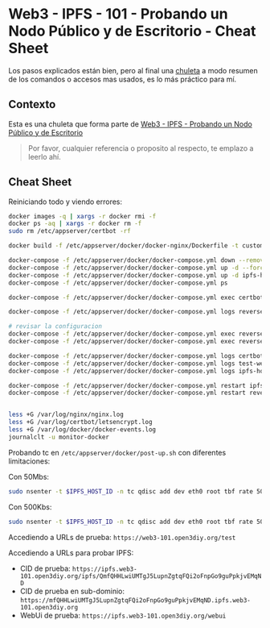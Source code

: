 # Web3 - IPFS - 101 - Probando un Nodo Público y de Escritorio - Cheat Sheet

Los pasos explicados están bien, pero al final una [chuleta](https://en.wikipedia.org/wiki/Cheat_sheet) a modo resumen de los comandos o accesos mas usados, es lo más práctico para mí.

## Contexto

Esta es una chuleta que forma parte de [Web3 - IPFS - Probando un Nodo Público y de Escritorio](../README.md)
> Por favor, cualquier referencia o proposito al respecto, te emplazo a leerlo ahí.

## Cheat Sheet

Reiniciando todo y viendo errores:

```bash
docker images -q | xargs -r docker rmi -f
docker ps -aq | xargs -r docker rm -f
sudo rm /etc/appserver/certbot -rf

docker build -f /etc/appserver/docker/docker-nginx/Dockerfile -t custom-docker-nginx /etc/appserver/docker/docker-nginx

docker-compose -f /etc/appserver/docker/docker-compose.yml down --remove-orphans
docker-compose -f /etc/appserver/docker/docker-compose.yml up -d --force-recreate
docker-compose -f /etc/appserver/docker/docker-compose.yml up -d ipfs-host --force-recreate
docker-compose -f /etc/appserver/docker/docker-compose.yml ps

docker-compose -f /etc/appserver/docker/docker-compose.yml exec certbot certbot certonly --webroot -w /var/www/certbot -d web3-101.open3diy.org --email demovoidgan@gmail.com --agree-tos --non-interactive --force-renewal --debug

docker-compose -f /etc/appserver/docker/docker-compose.yml logs reverse-proxy

# revisar la configuracion
docker-compose -f /etc/appserver/docker/docker-compose.yml exec reverse-proxy nginx -t 
docker-compose -f /etc/appserver/docker/docker-compose.yml exec reverse-proxy nginx -s reload

docker-compose -f /etc/appserver/docker/docker-compose.yml logs certbot
docker-compose -f /etc/appserver/docker/docker-compose.yml logs test-web
docker-compose -f /etc/appserver/docker/docker-compose.yml logs ipfs-host

docker-compose -f /etc/appserver/docker/docker-compose.yml restart ipfs-host
docker-compose -f /etc/appserver/docker/docker-compose.yml restart reverse-proxy


less +G /var/log/nginx/nginx.log
less +G /var/log/certbot/letsencrypt.log
less +G /var/log/docker/docker-events.log
journalclt -u monitor-docker
```

Probando tc en `/etc/appserver/docker/post-up.sh` con diferentes limitaciones:

Con 50Mbs:

```bash
sudo nsenter -t $IPFS_HOST_ID -n tc qdisc add dev eth0 root tbf rate 50mbit burst 32kbit latency 400ms
```

Con 500Kbs:

```bash
sudo nsenter -t $IPFS_HOST_ID -n tc qdisc add dev eth0 root tbf rate 500kbit burst 32kbit latency 400ms
```

Accediendo a URLs de prueba: `https://web3-101.open3diy.org/test`

Accediendo a URLs para probar IPFS:
- CID de prueba: `https://ipfs.web3-101.open3diy.org/ipfs/QmfQHHLwiUMTgJ5LupnZgtqFQi2oFnpGo9guPpkjvEMqND`
- CID de prueba en sub-dominio: `https://mfQHHLwiUMTgJ5LupnZgtqFQi2oFnpGo9guPpkjvEMqND.ipfs.web3-101.open3diy.org`
- WebUi de prueba: `https://ipfs.web3-101.open3diy.org/webui`

